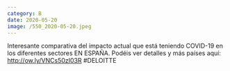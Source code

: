 ```yaml
--- 
category: B 
date: 2020-05-20 
image: /550_2020-05-20.jpeg 
--- 
```


Interesante comparativa del impacto actual que está teniendo COVID-19 en los diferentes sectores EN ESPAÑA. Podéis ver detalles y más países aquí: http://ow.ly/VNCs50zI03R #DELOITTE